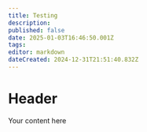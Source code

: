 ```yaml
---
title: Testing
description: 
published: false
date: 2025-01-03T16:46:50.001Z
tags: 
editor: markdown
dateCreated: 2024-12-31T21:51:40.832Z
---
```


# Header
Your content here